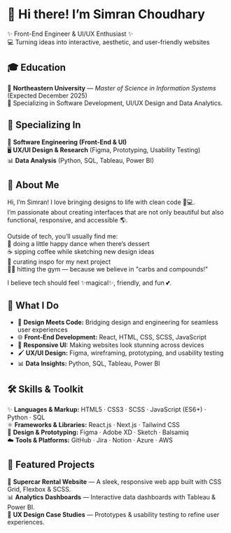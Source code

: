 # 🌸 Hi there! I’m Simran Choudhary
✨ Front-End Engineer & UI/UX Enthusiast ✨  
💻 Turning ideas into interactive, aesthetic, and user-friendly websites


## 🎓 Education

📍 **Northeastern University** — *Master of Science in Information Systems* (Expected December 2025)  
🌟 Specializing in Software Development, UI/UX Design and  Data Analytics.


## 🌟 Specializing In

🎨 **Software Engineering (Front-End & UI)**  
🖥️ **UX/UI Design & Research** (Figma, Prototyping, Usability Testing)  
📊 **Data Analysis** (Python, SQL, Tableau, Power BI)  

## 🌷 About Me  

Hi, I’m Simran! I love bringing designs to life with clean code 🎨💻.  
I’m passionate about creating interfaces that are not only beautiful but also functional, responsive, and accessible 🌎.  

Outside of tech, you’ll usually find me:  
🍰 doing a little happy dance when there’s dessert  
☕ sipping coffee while sketching new design ideas  
🌸 curating inspo for my next project  
🏋️‍♀️ hitting the gym — because we believe in "carbs and compounds!"  

I believe tech should feel ✨magical✨, friendly, and fun 💕.  

## 💖 What I Do  

- 🎨 **Design Meets Code:** Bridging design and engineering for seamless user experiences  
- 🌐 **Front-End Development:** React, HTML, CSS, SCSS, JavaScript  
- 📱 **Responsive UI:** Making websites look stunning across devices  
- 🖌️ **UX/UI Design:** Figma, wireframing, prototyping, and usability testing  
- 📊 **Data Insights:** Python, SQL, Tableau, Power BI  



## 🛠️ Skills & Toolkit  

✨ **Languages & Markup:** HTML5 · CSS3 · SCSS · JavaScript (ES6+) · Python · SQL  
⚛️ **Frameworks & Libraries:** React.js · Next.js · Tailwind CSS  
🎨 **Design & Prototyping:** Figma · Adobe XD · Sketch · Balsamiq  
☁️ **Tools & Platforms:** GitHub · Jira · Notion · Azure · AWS  

## 🌟 Featured Projects  

💎 **Supercar Rental Website** — A sleek, responsive web app built with CSS Grid, Flexbox & SCSS.  
📊 **Analytics Dashboards** — Interactive data dashboards with Tableau & Power BI.  
🎀 **UX Design Case Studies** — Prototypes & usability testing to refine user experiences.   



<!--
**simchoudhary25/simchoudhary25** is a ✨ _special_ ✨ repository because its `README.md` (this file) appears on your GitHub profile.

Here are some ideas to get you started:

- 🌱 I’m currently learning ...
- 👯 I’m looking to collaborate on ...
- 🤔 I’m looking for help with ...
